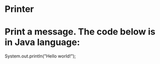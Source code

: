 # Printer
# Print a message. The code below is in Java language:
System.out.println("Hello world!");
